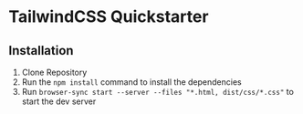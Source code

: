 # TailwindCSS Quickstarter

## Installation

1. Clone Repository
2. Run the `npm install` command to install the dependencies
3. Run `browser-sync start --server --files "*.html, dist/css/*.css"` to start the dev server